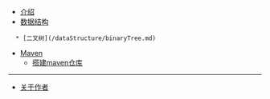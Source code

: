 <!--摘要，实际上不会显示>
# Summary

<!--一级目录-->
* [介绍](README.md)
* [数据结构](/dataStructure/README.md)
<!--二级目录-->
	  * [二叉树](/dataStructure/binaryTree.md)
* [Maven](/maven/README.md)
    * [搭建maven仓库](/maven/nexus.md)
<!--分割线-->
---
* [关于作者](personalIntroduction.md)

